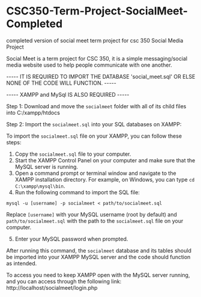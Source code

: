 # CSC350-Term-Project-SocialMeet-Completed
completed version of social meet term project for csc 350
Social Media Project

Social Meet is a term project for CSC 350, it is a simple messaging/social media website used to help people communicate with one another.






----- IT IS REQUIRED TO IMPORT THE DATABASE 'social_meet.sql' OR ELSE NONE OF THE CODE WILL FUNCTION. -----

----- XAMPP and MySql IS ALSO REQUIRED -----

Step 1: Download and move the `socialmeet` folder with all of its child files into C:/xampp/htdocs

Step 2: Import the `socialmeet.sql` into your SQL databases on XAMPP:

To import the `socialmeet.sql` file on your XAMPP, you can follow these steps:

1. Copy the `socialmeet.sql` file to your computer.
2. Start the XAMPP Control Panel on your computer and make sure that the MySQL server is running.
3. Open a command prompt or terminal window and navigate to the XAMPP installation directory. For example, on Windows, you can type `cd C:\xampp\mysql\bin`.
4. Run the following command to import the SQL file:

```
mysql -u [username] -p socialmeet < path/to/socialmeet.sql
```

Replace `[username]` with your MySQL username (root by default) and `path/to/socialmeet.sql` with the path to the `socialmeet.sql` file on your computer.

5. Enter your MySQL password when prompted.

After running this command, the `socialmeet` database and its tables should be imported into your XAMPP MySQL server and the code should function as intended.


To access you need to keep XAMPP open with the MySQL server running, and you can access through the following link:
http://localhost/socialmeet/login.php
